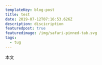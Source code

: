 ```yaml
---
templateKey: blog-post
title: test
date: 2019-07-12T07:16:53.626Z
description: discicription
featuredpost: true
featuredimage: /img/safari-pinned-tab.svg
tags:
  - tug
---
```

本文
